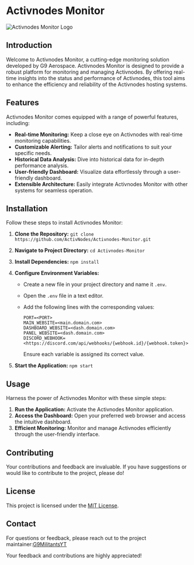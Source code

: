 # Activnodes Monitor

![Activnodes Monitor Logo](https://media.discordapp.net/attachments/1198216146659319939/1198216497143762944/activnodeswhite.png?ex=65be1912&is=65aba412&hm=83ae8dbdb6eb1cf8cb1cb602bbb8d1fa9e754906601b59d45b85dce1962e7c5b&=&format=webp&quality=lossless&width=100&height=100)

## Introduction
Welcome to Activnodes Monitor, a cutting-edge monitoring solution developed by G9 Aerospace. Activnodes Monitor is designed to provide a robust platform for monitoring and managing Activnodes. By offering real-time insights into the status and performance of Activnodes, this tool aims to enhance the efficiency and reliability of the Activnodes hosting systems.

## Features
Activnodes Monitor comes equipped with a range of powerful features, including:

- **Real-time Monitoring:** Keep a close eye on Activnodes with real-time monitoring capabilities.
- **Customizable Alerting:** Tailor alerts and notifications to suit your specific needs.
- **Historical Data Analysis:** Dive into historical data for in-depth performance analysis.
- **User-friendly Dashboard:** Visualize data effortlessly through a user-friendly dashboard.
- **Extensible Architecture:** Easily integrate Activnodes Monitor with other systems for seamless operation.

## Installation
Follow these steps to install Activnodes Monitor:

1. **Clone the Repository:** `git clone https://github.com/ActivNodes/Activnodes-Monitor.git`
2. **Navigate to Project Directory:** `cd Activnodes-Monitor`
3. **Install Dependencies:** `npm install`
4. **Configure Environment Variables:**
    - Create a new file in your project directory and name it `.env`.
    - Open the `.env` file in a text editor.
    - Add the following lines with the corresponding values:

        ```env
        PORT=<PORT>
        MAIN_WEBSITE=<main.domain.com>
        DASHBOARD_WEBSITE=<dash.domain.com>
        PANEL_WEBSITE=<dash.domain.com>
        DISCORD_WEBHOOK=<https://discord.com/api/webhooks/{webhook.id}/{webhook.token}>
        ```

        Ensure each variable is assigned its correct value.

5. **Start the Application:** `npm start`

## Usage
Harness the power of Activnodes Monitor with these simple steps:

1. **Run the Application:** Activate the Activnodes Monitor application.
2. **Access the Dashboard:** Open your preferred web browser and access the intuitive dashboard.
3. **Efficient Monitoring:** Monitor and manage Activnodes efficiently through the user-friendly interface.

## Contributing
Your contributions and feedback are invaluable. If you have suggestions or would like to contribute to the project, please do!  

## License
This project is licensed under the [MIT License](LICENSE).

## Contact
For questions or feedback, please reach out to the project maintainer:[G9MilitantsYT](https://github.com/g9militantsYT)

Your feedback and contributions are highly appreciated!
